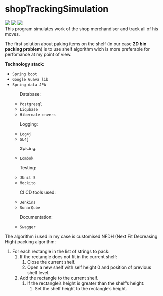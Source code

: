 # shopTrackingSimulation

<img src="https://img.shields.io/badge/coverage-34%25-yellow"> <img src="https://img.shields.io/badge/version-1.0-blue"> <img src="https://img.shields.io/badge/sonarQube%20code%20quality-A-brightgreen">
</br>
This program simulates work of the shop merchandiser and track all of his moves.

The first solution about paking items on the shelf (in our case <b>2D bin packing problem</b>) is to use shelf algorithm 
wich is more preferable for perfomance at my point of view.
<p><b>Technology stack:</b></p>

<ul>
  <li><code>Spring boot</code></li> 
  <li><code>Google Guava lib</code></li>
  <li><code>Spring data JPA</code></li>
  
  <ol>Database:</ol><ul>
            <li><code>Postgresql</code></li>
            <li><code>Liqubase</code></li>
            <li><code>Hibernate envers</code></li>
  </ul>
  
  <ol>Logging:</ol><ul>
            <li><code>Log4j</code></li>
            <li><code>SL4j</code></li>
  </ul>
  <ol>Spicing:</ol><ul>
            <li><code>Lombok</code></li>
  </ul>
  <ol>Testing:</ol><ul>
            <li><code>JUnit 5</code></li>
            <li><code>Mockito</code></li>
  </ul>
  <ol>CI CD tools used:</ol><ul>
            <li><code>Jenkins</code></li>
            <li><code>SonarQube</code></li>
  </ul>
  
 <ol>Documentation:</ol><ul>
            <li><code>Swagger</code></li>
  </ul>
</ul>


The algorithm i used in my case is customised NFDH (Next Fit Decreasing High) packing algorithm: 
<ol>
<li>For each rectangle in the list of strings to pack:

<ol>
<li>If the rectangle does not fit in the current shelf:

<ol>
<li>Close the current shelf.</li>
<li>Open a new shelf with self height 0 and position of previous shelf level.</li>
</ol>
</li>
<li>Add the rectangle to the current shelf.

<ol>
<li>If the rectangle’s height is greater than the shelf’s height:

<ol>
<li>Set the shelf height to the rectangle’s height.</li>
</ol></li>
</ol></li>
</ol></li>


